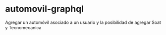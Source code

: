 # automovil-graphql
Agregar un automóvil asociado a un usuario y la posibilidad de agregar Soat y Tecnomecanica
